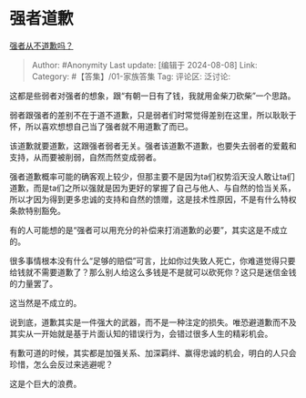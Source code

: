 # 强者道歉
[强者从不道歉吗？](https://www.zhihu.com/question/662762957/answer/3588109943)

> Author: #Anonymity
> Last update: [编辑于 2024-08-08]
> Link:
> Category: #【答集】/01-家族答集 
> Tag: 
> 评论区:
> 泛讨论:

这都是些弱者对强者的想象，跟“有朝一日有了钱，我就用金柴刀砍柴”一个思路。

弱者跟强者的差别不在于道不道歉，只是弱者们时常觉得差别在这里，所以耿耿于怀，所以喜欢想想自己当了强者就不用道歉了而已。

该道歉就要道歉，这跟强者弱者无关。强者该道歉不道歉，也要失去弱者的爱戴和支持，从而要被削弱，自然而然变成弱者。

强者道歉概率可能的确客观上较少，但那主要不是因为ta们权势滔天没人敢让ta们道歉，而是ta们之所以强就是因为更好的掌握了自己与他人、与自然的恰当关系，所以才因为得到更多忠诚的支持和自然的馈赠，这是技术性原因，不是有什么特权条款特别豁免。

有的人可能想的是“强者可以用充分的补偿来打消道歉的必要”，其实这是不成立的。

很多事情根本没有什么“足够的赔偿”可言，比如你过失致人死亡，你难道觉得只要给钱就不需要道歉了？那么别人给这么多钱是不是就可以砍死你？这只是迷信金钱的力量罢了。

这当然是不成立的。

说到底，道歉其实是一件强大的武器，而不是一种注定的损失。唯恐避道歉而不及其实从一开始就是基于片面认知的错误行为，会错过很多人生的精彩机会。

有歉可道的时候，其实都是加强关系、加深羁绊、赢得忠诚的机会，明白的人只会珍惜，怎么会反过来逃避呢？

这是个巨大的浪费。